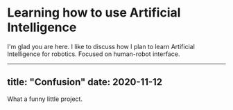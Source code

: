 # Learning how to use Artificial Intelligence

I'm glad you are here. I like to discuss how I plan to learn Artificial Intelligence for robotics. Focused on human-robot interface.

---
title: "Confusion"
date: 2020-11-12
---

What a funny little project.
